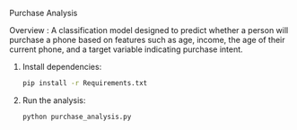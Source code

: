 Purchase Analysis

Overview : A classification model designed to predict whether a person will purchase a phone based on 
features such as age, income, the age of their current phone, and a target variable indicating purchase intent.

1. Install dependencies:
   ```bash
   pip install -r Requirements.txt

2. Run the analysis:
   ```bash
   python purchase_analysis.py


